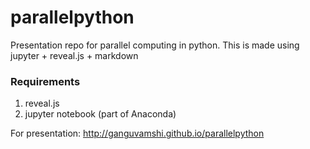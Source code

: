 # parallelpython

Presentation repo for parallel computing in python. This is made using jupyter + reveal.js + markdown




### Requirements

1. reveal.js
2. jupyter notebook (part of Anaconda)


For presentation: <http://ganguvamshi.github.io/parallelpython>
